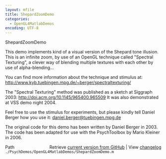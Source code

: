 ```yaml
---
layout: mfile
title: ShepardZoomDemo
categories:
  - OpenGL4MatlabDemos
encoding: UTF-8
---
```


ShepardZoomDemo

This demo implements kind of a visual version of the Shepard tone
illusion. This is an infinite zoom, by use of an OpenGL technique called
"Spectral Texturing", a clever way of blending multiple textures
with each other by use of alpha-blending...

You can find more information about the technique and stimulus at:
http://www.kyb.tuebingen.mpg.de/~berger/spectraltexturing/

The "Spectral Texturing" method was published as a sketch at Siggraph 2003:
http://doi.acm.org/10.1145/965400.965509
It was also demonstrated at VSS demo night 2004.

Feel free to use the stimulus for experiments, but please kindly tell
Daniel Berger how you use it: daniel.berger@tuebingen.mpg.de

The original code for this demo has been written by Daniel Berger in 2003.
The code has been adapted for use with the PsychToolbox by Mario Kleiner
in 2006.


<div class="code_header" style="text-align:right;">
  <span style="float:left;">Path&nbsp;&nbsp;</span> <span class="counter">Retrieve <a href=
  "https://raw.github.com/Psychtoolbox-3/Psychtoolbox-3/beta/./PsychDemos/OpenGL4MatlabDemos/ShepardZoomDemo.m">current version from GitHub</a> | View <a href=
  "https://github.com/Psychtoolbox-3/Psychtoolbox-3/commits/beta/./PsychDemos/OpenGL4MatlabDemos/ShepardZoomDemo.m">changelog</a></span>
</div>
<div class="code">
  <code>./PsychDemos/OpenGL4MatlabDemos/ShepardZoomDemo.m</code>
</div>
